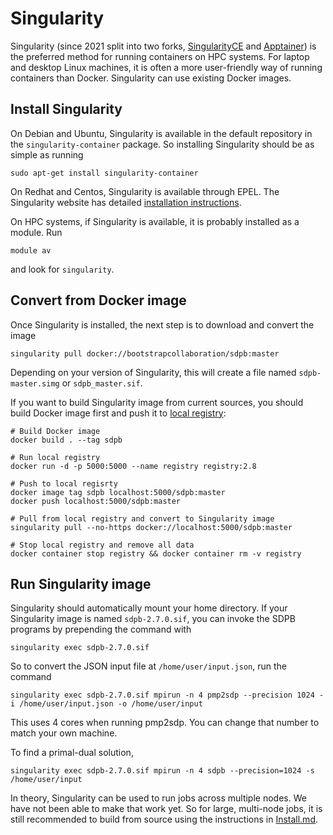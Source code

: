 # Singularity

Singularity
(since 2021 split into two forks, [SingularityCE](https://www.sylabs.io/docs/) and [Apptainer](https://apptainer.org/))
is the preferred method for running containers on HPC systems.
For laptop and desktop Linux machines, it is often a more user-friendly way of running containers than Docker.
Singularity can use existing Docker images.

## Install Singularity
On Debian and Ubuntu, Singularity is available in the default
repository in the `singularity-container` package.  So installing
Singularity should be as simple as running

    sudo apt-get install singularity-container

On Redhat and Centos, Singularity is available through EPEL.
The Singularity website has
detailed [installation instructions](https://www.sylabs.io/guides/3.2/user-guide/installation.html#install-the-centos-rhel-package-using-yum).

On HPC systems, if Singularity is available, it is probably installed
as a module.  Run

    module av

and look for `singularity`.

## Convert from Docker image
Once Singularity is installed, the next step is to download and
convert the image

    singularity pull docker://bootstrapcollaboration/sdpb:master

Depending on your version of Singularity, this will create a file
named `sdpb-master.simg` or `sdpb_master.sif`.

If you want to build Singularity image from current sources, you should build Docker image first
and push it to [local registry](https://docs.docker.com/registry/):

    # Build Docker image
    docker build . --tag sdpb
    
    # Run local registry
    docker run -d -p 5000:5000 --name registry registry:2.8
    
    # Push to local regisrty
    docker image tag sdpb localhost:5000/sdpb:master
    docker push localhost:5000/sdpb:master
    
    # Pull from local registry and convert to Singularity image
    singularity pull --no-https docker://localhost:5000/sdpb:master
    
    # Stop local registry and remove all data
    docker container stop registry && docker container rm -v registry

## Run Singularity image
Singularity should automatically mount your home directory.  If your
Singularity image is named `sdpb-2.7.0.sif`, you can invoke the SDPB
programs by prepending the command with

    singularity exec sdpb-2.7.0.sif

So to convert the JSON input file at `/home/user/input.json`, run the command

    singularity exec sdpb-2.7.0.sif mpirun -n 4 pmp2sdp --precision 1024 -i /home/user/input.json -o /home/user/input

This uses 4 cores when running pmp2sdp. You can change that number to
match your own machine.

To find a primal-dual solution, 

    singularity exec sdpb-2.7.0.sif mpirun -n 4 sdpb --precision=1024 -s /home/user/input

In theory, Singularity can be used to run jobs across multiple nodes.
We have not been able to make that work yet.  So for large, multi-node
jobs, it is still recommended to build from source using the
instructions in [Install.md](../Install.md).

